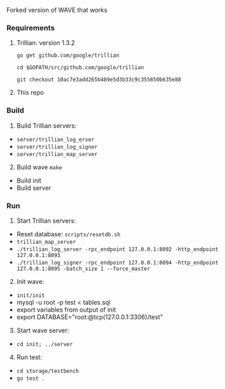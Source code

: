Forked version of WAVE that works

### Requirements
1. Trillian: version 1.3.2

    `go get github.com/google/trillian`

    `cd $GOPATH/src/github.com/google/trillian`

    `git checkout 10ac7e3add265b489e5d3b33c9c355850b635e88`

2. This repo


### Build
1. Build Trillian servers:

  + `server/trillian_log_erver`
  + `server/trillian_log_signer`
  + `server/trillian_map_server`

2. Build wave
  `make`

  + Build init
  + Build server


### Run
1. Start Trillian servers:
  + Reset database:
      `scripts/resetdb.sh`
  + `trillian_map_server`
  + `./trillian_log_server -rpc_endpoint 127.0.0.1:8092 -http_endpoint 127.0.0.1:8093`
  + `./trillian_log_signer -rpc_endpoint 127.0.0.1:8094 -http_endpoint 127.0.0.1:8095 -batch_size 1 --force_master`

2. Init wave:
  + `init/init`
  + mysql -u root -p test < tables.sql
  + export variables from output of init
  + export DATABASE="root:@tcp(127.0.0.1:3306)/test"

3. Start wave server:
  + `cd init; ../server`

4. Run test:
  + `cd storage/testbench`
  + `go test .`

